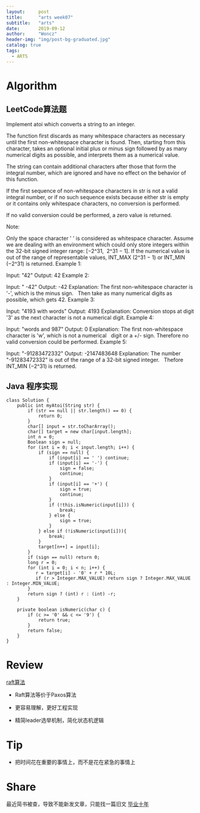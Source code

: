 ```yaml
---
layout:     post
title:      "arts week07"
subtitle:   "arts"
date:       2019-09-12
author:     "Woncz"
header-img: "img/post-bg-graduated.jpg"
catalog: true
tags:
  - ARTS
---
```


# Algorithm

## LeetCode算法题
Implement atoi which converts a string to an integer.

The function first discards as many whitespace characters as necessary until the first non-whitespace character is found. Then, starting from this character, takes an optional initial plus or minus sign followed by as many numerical digits as possible, and interprets them as a numerical value.

The string can contain additional characters after those that form the integral number, which are ignored and have no effect on the behavior of this function.

If the first sequence of non-whitespace characters in str is not a valid integral number, or if no such sequence exists because either str is empty or it contains only whitespace characters, no conversion is performed.

If no valid conversion could be performed, a zero value is returned.

Note:

Only the space character ' ' is considered as whitespace character.
Assume we are dealing with an environment which could only store integers within the 32-bit signed integer range: [−2^31,  2^31 − 1]. If the numerical value is out of the range of representable values, INT_MAX (2^31 − 1) or INT_MIN (−2^31) is returned.
Example 1:

Input: "42"
Output: 42
Example 2:

Input: "   -42"
Output: -42
Explanation: The first non-whitespace character is '-', which is the minus sign.
             Then take as many numerical digits as possible, which gets 42.
Example 3:

Input: "4193 with words"
Output: 4193
Explanation: Conversion stops at digit '3' as the next character is not a numerical digit.
Example 4:

Input: "words and 987"
Output: 0
Explanation: The first non-whitespace character is 'w', which is not a numerical 
             digit or a +/- sign. Therefore no valid conversion could be performed.
Example 5:

Input: "-91283472332"
Output: -2147483648
Explanation: The number "-91283472332" is out of the range of a 32-bit signed integer.
             Thefore INT_MIN (−2^31) is returned.



## Java 程序实现
```
class Solution {
    public int myAtoi(String str) {
        if (str == null || str.length() == 0) {
            return 0;
        }
        char[] input = str.toCharArray();
        char[] target = new char[input.length];
        int n = 0;
        Boolean sign = null;
        for (int i = 0; i < input.length; i++) {
            if (sign == null) {
                if (input[i] == ' ') continue;
                if (input[i] == '-') {
                    sign = false;
                    continue;
                }
                if (input[i] == '+') {
                    sign = true;
                    continue;
                }
                if (!this.isNumeric(input[i])) {
                    break;
                } else {
                    sign = true;
                }
            } else if (!isNumeric(input[i])){
                break;
            }
            target[n++] = input[i];
        }
        if (sign == null) return 0;
        long r = 0;
        for (int i = 0; i < n; i++) {
           r = target[i] - '0' + r * 10L;
           if (r > Integer.MAX_VALUE) return sign ? Integer.MAX_VALUE : Integer.MIN_VALUE;
        }
        return sign ? (int) r : (int) -r;
    }

    private boolean isNumeric(char c) {
        if (c >= '0' && c <= '9') {
            return true;
        }
        return false;
    }
}
```

# Review
[raft算法](!https://raft.github.io/raft.pdf)

- Raft算法等价于Paxos算法

- 更容易理解，更好工程实现

- 精简leader选举机制，简化状态机逻辑

# Tip
- 把时间花在重要的事情上，而不是花在紧急的事情上

# Share
最近简书被查，导致不能新发文章，只能找一篇旧文
[毕业十年](https://www.jianshu.com/p/32acfeeb66b1)

